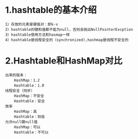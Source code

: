 # 1.hashtable的基本介绍
    1）存放的元素是键值对：即k-v
    2）hashtable的键和值都不能为null，否则会抛出NullPointerExcption
    3）hashtable使用方法和hasmap一样
    4）hashtable是线程安全的（synchronized),hashmap是线程不安全的
# 2.Hashtable和HashMap对比
    出来的版本：
        HashMap：1.2
        Hashtable：1.0
    线程安全（同步）
        HashMap：不安全
        Hashtable：安全
    效率
        HashMap：高
        Hashtable：较低
    允许null键null值
        HashMap：可以
        Hashtable：不可以